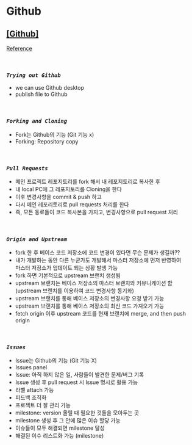 # Github

## <u>[Github]</u>

[Reference](https://nomadcoders.co/git-for-beginners)

<br/>

### _`Trying out Github`_

- we can use Github desktop
- publish file to Github

<br/>

### _`Forking and Cloning`_

- Fork는 Github의 기능 (Git 기능 x) <br/>
- Forking: Repository copy

<br/>

### _`Pull Requests`_

- 메인 프로젝트 레포지토리를 fork 해서 내 레포지토리로 복사한 후
- 내 local PC에 그 레포지토리를 Cloning을 한다
- 이후 변경사항을 commit & push 하고
- 다시 메인 레포리토리로 pull requests 처리를 한다
- 즉, 모든 동료들이 코드 복사본을 가지고, 변경사항으로 pull request 처리

<br/>

### _`Origin and Upstream`_

- fork 한 후 베이스 코드 저장소에 코드 변경이 있다면 무슨 문제가 생길까??
- 내가 개발하는 동안 다른 누군가도 개발해서 마스터 저장소에 먼저 반영하여 <br/>
  마스터 저장소가 업데이트 되는 상황 발생 가능
- fork 하면 기본적으로 upstream 브랜치 생성됨
- upstream 브랜치는 베이스 저장소의 마스터 브랜치와 커뮤니케이션 함 <br/>
  (upstream 브랜치를 이용하여 코드 변경사항 동기화)
- upstream 브랜치를 통해 베이스 저장소의 변경사항 요청 받기 가능
- upstream 브랜치를 통해 베이스 저장소의 최신 코드 가져오기 가능
- fetch origin 이후 upstream 코드를 현재 브랜치에 merge, and then push origin

<br/>

### _`Issues`_

- Issue는 Github의 기능 (Git 기능 X)
- Issues panel
- Issue: 아직 하지 않은 일, 사람들이 발견한 문제/버그 기록
- Issue 생성 후 pull request 시 Issue 명시로 활용 가능
- 라벨 attach 가능
- 피드백 조직화
- 프로젝트 더 잘 관리 가능
- milestone: version 올릴 때 필요한 것들을 모아두는 곳
- milestone 생성 후 그 안에 많은 이슈 할당 가능
- 이슈들이 모두 해결되면 milestone 달성
- 해결된 이슈 리스트화 가능 (milestone)

<br/>
